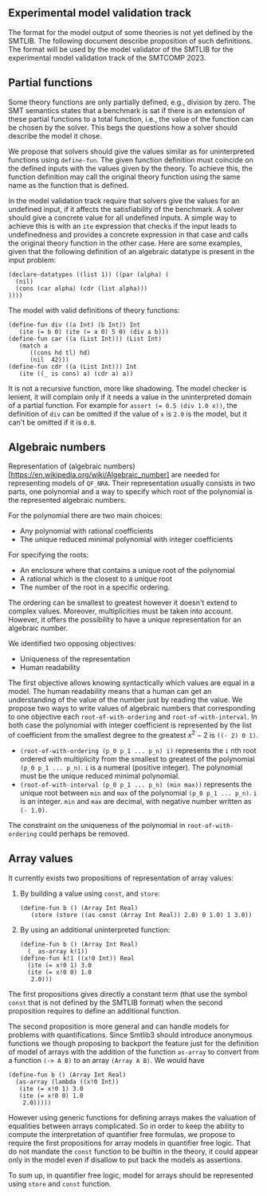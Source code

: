 ## Experimental model validation track

The format for the model output of some theories is not yet defined by the
SMTLIB. The following document describe proposition of such definitions. The format will be used by the
model validator of the SMTLIB for the experimental model validation track of the
SMTCOMP 2023.

## Partial functions

Some theory functions are only partially defined, e.g., division by
zero.  The SMT semantics states that a benchmark is sat if there is an
extension of these partial functions to a total function, i.e., the
value of the function can be chosen by the solver.  This begs the
questions how a solver should describe the model it chose.

We propose that solvers should give the values similar as for
uninterpreted functions using `define-fun`.  The given function definition
must coincide on the defined inputs with the values given by the
theory.  To achieve this, the function definition may call the original theory
function using the same name as the function that is defined.

In the model validation track require that solvers give the values for
an undefined input, if it affects the satisfiability of the benchmark.
A solver should give a concrete value for all undefined inputs.  A
simple way to achieve this is with an `ite` expression that checks if
the input leads to undefinedness and provides a concrete expression in
that case and calls the original theory function in the other case.
Here are some examples, given that the following definition of an algebraic datatype is present in the input problem:

```smt2
(declare-datatypes ((list 1)) ((par (alpha) (
  (nil)
  (cons (car alpha) (cdr (list alpha)))
))))
```

The model with valid definitions of theory functions:

```smt2
(define-fun div ((a Int) (b Int)) Int
   (ite (= b 0) (ite (= a 0) 5 0) (div a b)))
(define-fun car ((a (List Int))) (List Int)
   (match a
      ((cons hd tl) hd)
      (nil  42)))
(define-fun cdr ((a (List Int))) Int
   (ite ((_ is cons) a) (cdr a) a))
```

It is not a recursive function, more like shadowing. The model checker is lenient, it will complain only if it needs a value in the uninterpreted domain of a partial function. For example for `assert (= 0.5 (div 1.0 x))`, the definition of `div` can be omitted if the value of `x` is `2.0` is the model, but it can't be omitted if it is `0.0`.

## Algebraic numbers

Representation of (algebraic
numbers)[https://en.wikipedia.org/wiki/Algebraic_number] are needed for
representing models of `QF_NRA`. Their representation usually consists in two
parts, one polynomial and a way to specify which root of the polynomial is the
represented algebraic numbers.

For the polynomial there are two main choices:

* Any polynomial with rational coefficients
* The unique reduced minimal polynomial with integer coefficients

For specifying the roots:

* An enclosure where that contains a unique root of the polynomial
* A rational which is the closest to a unique root
* The number of the root in a specific ordering.

The ordering can be smallest to greatest however it doesn't extend to complex
values. Moreover, multiplicities must be taken into account. However, it offers
the possibility to have a unique representation for an algebraic number.

We identified two opposing objectives:
- Uniqueness of the representation
- Human readability

The first objective allows knowing syntactically which values are equal in a model. The human readability means that a human can get an understanding of the value of the number just by reading the value. We propose two ways to write values of algebraic numbers that corresponding to one objective each `root-of-with-ordering` and `root-of-with-interval`. In both case the polynomial with integer coefficient is represented by the list of coefficient from the smallest degree to the greatest $x^2-2$ is `((- 2) 0 1)`.


* `(root-of-with-ordering (p_0 p_1 ... p_n) i)` represents the `i` nth root ordered with multiplicity from the smallest to greatest of the polynomial `(p_0 p_1 ... p_n)`. `i` is a numeral (positive integer). The polynomial must be the unique reduced minimal polynomial.
* `(root-of-with-interval (p_0 p_1 ... p_n) (min max))` represents the unique root between `min` and `max` of the polynomial `(p_0 p_1 ... p_n)`. `i` is an integer. `min` and `max` are decimal, with negative number written as `(- 1.0)`.

The constraint on the uniqueness of the polynomial in `root-of-with-ordering` could perhaps be removed.

## Array values

It currently exists two propositions of representation of array values:

1. By building a value using `const`, and `store`:
   ```smt2
   (define-fun b () (Array Int Real)
      (store (store ((as const (Array Int Real)) 2.0) 0 1.0) 1 3.0))
   ```
2. By using an additional uninterpreted function:
   ```smt2
   (define-fun b () (Array Int Real)
     (_ as-array k!1))
   (define-fun k!1 ((x!0 Int)) Real
     (ite (= x!0 1) 3.0
     (ite (= x!0 0) 1.0
      2.0)))
   ```

The first propositions gives directly a constant term (that use the symbol `const`
that is not defined by the SMTLIB format) when the second proposition requires
to define an additional function.

 The second proposition is more general
and can handle models for problems with quantifications. Since Smtlib3 should
introduce anonymous functions we though proposing to backport the feature just for the
definition of model of arrays with the addition of the function `as-array` to convert from a function `(-> A B)` to an array `(Array A B)`. We would have

```smt2
(define-fun b () (Array Int Real)
  (as-array (lambda ((x!0 Int))
   (ite (= x!0 1) 3.0
   (ite (= x!0 0) 1.0
    2.0)))))
```

However using generic functions for defining arrays makes the valuation of equalities between arrays complicated. So in order to keep the ability to compute the interpretation of quantifier free formulas, we propose to require the first propositions for array models in quantifier free logic. That do not mandate the `const` function to be builtin in the theory, it could appear only in the model even if disallow to put back the models as assertions.


To sum up, in quantifier free logic, model for arrays should be represented using `store` and `const` function.
